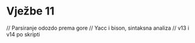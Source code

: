# Vježbe 11
// Parsiranje odozdo prema gore
// Yacc i bison, sintaksna analiza
// v13 i v14 po skripti
